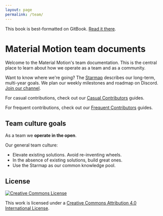 ```yaml
---
layout: page
permalink: /team/
---
```


<p class="github-only">This book is best-formatted on GitBook. <a href="https://material-motion.github.io/material-motion/team/">Read it there</a>.</p>

# Material Motion team documents

Welcome to the Material Motion's team documentation. This is the central place to learn about how we operate as a team and as a community.

Want to know where we're going? The [Starmap](https://material-motion.github.io/material-motion/starmap/) describes our long-term, multi-year goals. We plan our weekly milestones and roadmap on Discord. [Join our channel](https://discord.gg/ZJyGXza).

For casual contributions, check out our [Casual Contributors](essentials/casual_contributors) guides.

For frequent contributions, check out our [Frequent Contributors](essentials/frequent_contributors) guides.

## Team culture goals

As a team we **operate in the open**.

Our general team culture:

- Elevate existing solutions. Avoid re-inventing wheels.
- In the absence of existing solutions, build great ones.
- Use the Starmap as our common knowledge pool.

## License

[![Creative Commons License](https://i.creativecommons.org/l/by/4.0/88x31.png)](http://creativecommons.org/licenses/by/4.0/)

This work is licensed under a [Creative Commons Attribution 4.0 International License](http://creativecommons.org/licenses/by/4.0/).
